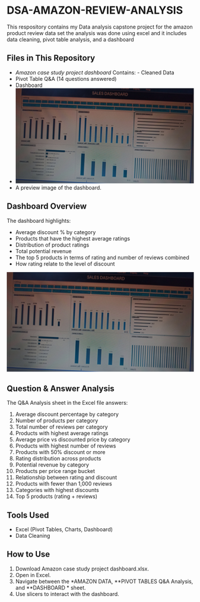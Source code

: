 # DSA-AMAZON-REVIEW-ANALYSIS
This respository contains my Data analysis capstone project for the amazon product review data set
the analysis was done  using excel and it includes data cleaning, pivot table  analysis, and a dashboard


## Files in This Repository
- *Amazon case study project dashboard*  Contains: - Cleaned Data
- Pivot Table Q&A (14 questions answered)
- Dashboard
- *![Dashboard Screenshot](IMG_20250803_230104.jpg)*
-  A preview image of the dashboard.



## Dashboard Overview
The dashboard highlights:
- Average discount % by category
- Products that have the highest average ratings			
- Distribution of product ratings	
- Total potential revenue
- The top 5 products in terms of rating and number of reviews combined
-  How  rating relate to the level of discount

![Dashboard Screenshot](IMG_20250803_230104.jpg)


##  Question & Answer Analysis
The Q&A Analysis sheet in the Excel file answers:
1. Average discount percentage by category
2. Number of products per category
3. Total number of reviews per category
4. Products with highest average ratings
5. Average price vs discounted price by category
6. Products with highest number of reviews
7. Products with 50% discount or more
8. Rating distribution across products
9. Potential revenue by category
10. Products per price range bucket
11. Relationship between rating and discount
12. Products with fewer than 1,000 reviews
13. Categories with highest discounts
14. Top 5 products (rating + reviews)
    



## Tools Used
- Excel (Pivot Tables, Charts, Dashboard)
- Data Cleaning



##  How to Use
1. Download Amazon case study project dashboard.xlsx.
2. Open in Excel.
3. Navigate between the *AMAZON DATA, **PIVOT TABLES Q&A Analysis, and **DASHBOARD * sheet.
4. Use slicers to interact with the dashboard.

